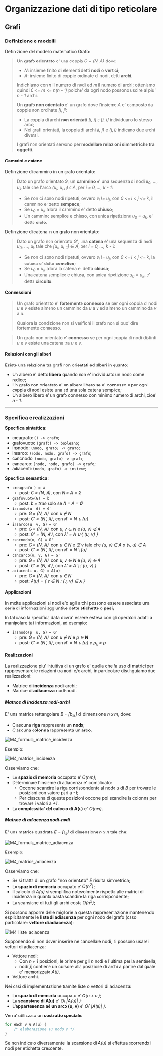 # Organizzazione dati di tipo reticolare

## Grafi

### Definizione e modelli

Definizione del modello matematico Grafo:
> Un **grafo orientato** e' una coppia _G = (N, A)_ dove:
> * _N_: insieme finito di elementi detti **nodi** o **vertici**;
> * _A_: insieme finito di coppie ordinate di nodi, detti **archi**.
> 
> Indichiamo con _n_ il numero di nodi ed _m_ il numero di archi; otteniamo quindi _0 <= m <= n(n - 1)_ poiche' da ogni nodo possono uscire al piu' _n - 1_ archi.
> 
> Un **grafo non orientato** e' un grafo dove l'insieme _A_ e' composto da coppie non ordinate _[i, j]_:
> * La coppia di archi **non orientati** _[i, j]_ e _[j, i]_ individuano lo stesso arco;
> * Nei grafi orientati, la coppia di archi _(i, j)_ e _(j, i)_ indicano due archi diversi.
>
> I grafi non orientati servono per **modellare relazioni simmetriche tra oggetti**.

#### Cammini e catene

Definizione di cammino in un grafo orientato:
> Dato un grafo orientato _G_, un **cammino** e' una sequenza di nodi _u<sub>0</sub>, ..., u<sub>k</sub>_ tale che l'arco _(u<sub>i</sub>, u<sub>i+1</sub>)_ ϵ _A_, per _i = 0, ..., k - 1_:
> * Se non ci sono nodi ripetuti, ovvero _u<sub>i</sub> != u<sub>j</sub>_, con _0 <= i < j <= k_, il cammino e' detto **semplice**;
> * Se _u<sub>0</sub> = u<sub>k</sub>_ allora il cammino e' detto **chiuso**;
> * Un cammino semplice e chiuso, con unica ripetizione _u<sub>0</sub> = u<sub>k</sub>_, e' detto **ciclo**.

Definizione di catena in un grafo non orientato:
> Dato un grafo non orientato _G'_, una **catena** e' una sequenza di nodi _u<sub>0</sub>, ..., u<sub>k</sub>_ tale che _[u<sub>i</sub>, u<sub>i+1</sub>]_ ∈ _A_, per _i = 0, ..., k - 1_:
> * Se non ci sono nodi ripetuti, ovvero _u<sub>i</sub> != u<sub>j</sub>_, con _0 <= i < j <= k_, la catena e' detto **semplice**;
> * Se _u<sub>0</sub> = u<sub>k</sub>_ allora la catena e' detta **chiusa**;
> * Una catena semplice e chiusa, con unica ripetizione _u<sub>0</sub> = u<sub>k</sub>_, e' detta **circuito**.

#### Connessioni

> Un grafo orientato e' **fortemente connesso** se per ogni coppia di nodi _u_ e _v_ esiste almeno un cammino da _u_ a _v_ ed almeno un cammino da _v_ a _u_.
> 
> Qualora la condizione non si verifichi il grafo non si puo' dire fortemente connesso.

> Un grafo non orientato e' **connesso** se per ogni coppia di nodi distinti _u_ e _v_ esiste una catena tra _u_ e _v_.


#### Relazioni con gli alberi

Esiste una relazione tra grafi non orientati ed alberi in quanto:
* Un albero e' detto **libero** quando non e' individuato un nodo come radice;
* Un grafo non orientato e' un albero libero se e' connesso e per ogni coppia di nodi esiste una ed una sola catena semplice;
* Un albero libero e' un grafo connesso con minimo numero di archi, cioe' _n - 1_.

___

### Specifica e realizzazioni

**Specifica sintattica**:
* creagrafo: `() -> grafo`;
* grafovuoto: `(grafo) -> booleano`;
* insnodo: `(nodo, grafo) -> grafo`;
* insarco: `(nodo, nodo, grafo) -> grafo`;
* cancnodo: `(nodo, grafo) -> grafo`;
* cancarco: `(nodo, nodo, grafo) -> grafo`;
* adiacenti: `(nodo, grafo) -> insieme`;


**Specifica semantica**:
* `creagrafo() = G`
  * post: _G = (N, A)_, con _N = A = Ø_
* `grafovuoto(G) = b`
  * post: _b = true_ solo se _N = A = Ø_
* `insnodo(u, G) = G'`
  * pre: _G = (N, A)_, con _u ∉ N_
  * post: _G' = (N', A)_, con _N' = N ∪ {u}_
* `insarco(u, v, G) = G'`
  * pre: _G = (N, A)_, con _u, v ∈ N_ e _(u, v) ∉ A_
  * post:  _G' = (N, A')_, con _A' = A ∪ { (u, v) }_
* `cancnodo(u, G) = G'`
  * pre: _G = (N, A)_, con _u ∈ N_ e _∃! v_ tale che _(u, v) ∈ A o (v, u) ∈ A_
  * post: _G' = (N', A)_, con _N' = N \\ {u}_
* `cancarco(u, v, G) = G'`
  * pre: _G = (N, A)_, con _u, v ∈ N_ e _(u, v) ∈ A_
  * post: _G' = (N, A')_, con _A' = A \\ { (u, v) }_
* `adiacenti(u, G) = A(u)`
  * pre: _G = (N, A)_, con _u ∈ N_
  * post: _A(u) = { v ∈ N : (u, v) ∈ A }_

#### Applicazioni
In molte applicazioni ai nodi e/o agli archi possono essere associate una serie di informazioni aggiuntive dette **etichette** o **pesi**;

In tal caso la specifica data dovra' essere estesa con gli operatori adatti a manipolare tali informazioni, ad esempio:
* `insnodo(p, u, G) = G'`
  * pre: _G = (N, A)_, con _u ∉ N_ e _p ∈ **N**_
  * post: _G' = (N', A)_, con _N' = N ∪ {u} e p<sub>u</sub> = p_


#### Realizzazioni
La realizzazione piu' intuitiva di un grafo e' quella che fa uso di matrici per rappresentare le relazioni tra nodi e/o archi, in particolare distinguiamo due realizzazioni:
* Matrice di **incidenza** nodi-archi;
* Matrice di **adiacenza** nodi-nodi.

##### Matrice di incidenza nodi-archi
E' una matrice rettangolare _B = [b<sub>ik</sub>]_ di dimensione _n x m_, dove:
* Ciascuna **riga** rappresenta un **nodo**;
* Ciascuna **colonna** rappresenta un **arco**.

![M4_formula_matrice_incidenza](md_resources/M4_formula_matrice_incidenza.png)

Esempio:

![M4_matrice_incidenza](md_resources/M4_matrice_incidenza.png)

Osserviamo che:
* Lo **spazio di memoria** occupato e' _O(nm)_;
* Determinare l'insieme di adiacenza e' complicato:
  * Occorre scandire la riga corrispondente al nodo _u_ di _B_ per trovare le posizioni con valore pari a _-1_;
  * Per ciascuna di queste posizioni occorre poi scandire la colonna per trovare i valori a _+1_.
* La **complessita' del calcolo di A(u)** e' _O(nm)_.

##### Matrice di adiacenza nodi-nodi
E' una matrice quadrata _E = [e<sub>ij</sub>]_ di dimensione _n x n_ tale che:

![M4_formula_matrice_adiacenza](md_resources/M4_formula_matrice_adiacenza.png)

Esempio:

![M4_matrice_adiacenza](md_resources/M4_matrice_adiacenza.png)

Osserviamo che: 
* Se si tratta di un grafo "non orientato" _E_ risulta simmetrica;
* Lo **spazio di memoria** occupato e' _O(n<sup>2</sup>)_;
* Il calcolo di _A(u)_ si semplifica notevolmente rispetto alle matrici di incidenza in quanto basta scandire la riga corrispondente;
* La scansione di tutti gli archi costa _O(n<sup>2</sup>)_;

Si possono apporre delle migliorie a questa rappresentazione mantenendo esplicitamente le **liste di adiacenza** per ogni nodo del grafo (caso particolare: **vettore di adiacenza**):

![M4_liste_adiacenza](md_resources/M4_liste_adiacenza.png)

Supponendo di non dover inserire ne cancellare nodi, si possono usare i vettori di adiacenza:
* Vettore nodi:
  * Con _n + 1_ posizioni, le prime per gli _n_ nodi e l'ultima per la sentinella;
  * nodi[i] contiene un cursore alla posizione di archi a partire dal quale e' memorizzato _A(i)_.
* Vettore archi.


Nei casi di implementazione tramite liste o vettori di adiacenza:
* Lo **spazio di memoria** occupato e' _O(n + m)_;
* La **scansione di A(u)** e' _O( |A(u)| )_;
* L'**appartenenza ad un arco (u, v)** e' _O( |A(u)| )_.

Verra' utilizzato un **costrutto speciale**:
```C
for each v ∈ A(u) {
    /* elaborazione su nodo v */
}
```
Se non indicato diversamente, la scansione di _A(u)_ si effettua scorrendo i nodi per etichetta crescente.